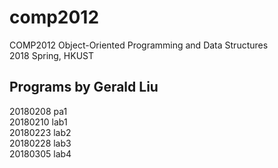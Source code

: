 # comp2012

COMP2012	Object-Oriented Programming and Data Structures  
2018 Spring, HKUST

## Programs by Gerald Liu

20180208	pa1  
20180210	lab1  
20180223	lab2  
20180228	lab3  
20180305	lab4